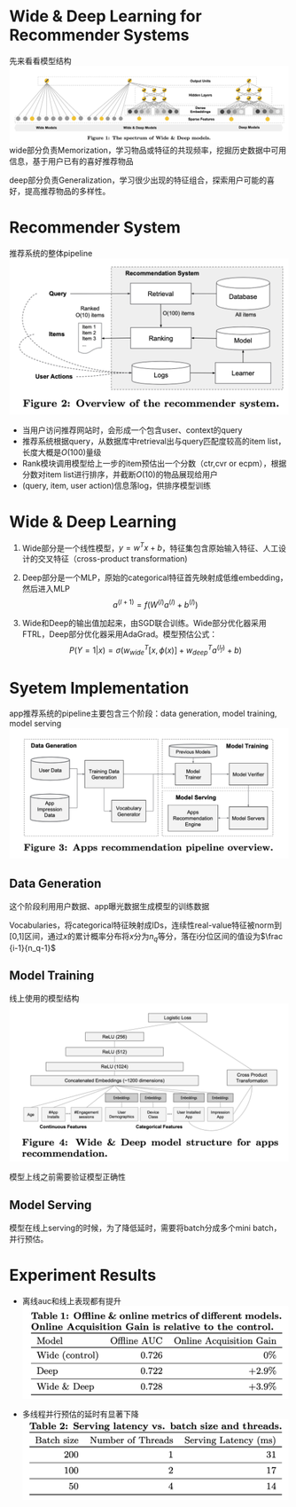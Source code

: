 Wide & Deep Learning for Recommender Systems
===

先来看看模型结构
![模型结构](../../assets/ctr/WD-figure1.png)
wide部分负责Memorization，学习物品或特征的共现频率，挖掘历史数据中可用信息，基于用户已有的喜好推荐物品

deep部分负责Generalization，学习很少出现的特征组合，探索用户可能的喜好，提高推荐物品的多样性。

# Recommender System
推荐系统的整体pipeline
![推荐系统](../../assets/ctr/WD-figure2.png)

- 当用户访问推荐网站时，会形成一个包含user、context的query
- 推荐系统根据query，从数据库中retrieval出与query匹配度较高的item list，长度大概是$O(100)$量级
- Rank模块调用模型给上一步的item预估出一个分数（ctr,cvr or ecpm），根据分数对item list进行排序，并截断$O(10)$的物品展现给用户
- (query, item, user action)信息落log，供排序模型训练

# Wide & Deep Learning
1. Wide部分是一个线性模型，$y=w^Tx+b$，特征集包含原始输入特征、人工设计的交叉特征（cross-product transformation)

2. Deep部分是一个MLP，原始的categorical特征首先映射成低维embedding，然后进入MLP
$$a^{(l+1)}=f(W^{(l)}a^{(l)}+b^{(l)})$$

3. Wide和Deep的输出值加起来，由SGD联合训练。Wide部分优化器采用FTRL，Deep部分优化器采用AdaGrad。模型预估公式：
$$P(Y=1|x)=\sigma(w_{wide}^T[x,\phi(x)]+w_{deep}^Ta^{(l_f)}+b)$$


# Syetem Implementation
app推荐系统的pipeline主要包含三个阶段：data generation, model training, model serving
![pipeline](../../assets/ctr/WD-figure3.png)

## Data Generation
这个阶段利用用户数据、app曝光数据生成模型的训练数据

Vocabularies，将categorical特征映射成IDs，连续性real-value特征被norm到[0,1]区间，通过$x$的累计概率分布将$x$分为$n_q$等分，落在i分位区间的值设为$\frac {i-1}{n_q-1}$

## Model Training
线上使用的模型结构
![model](../../assets/ctr/WD-figure4.png)

模型上线之前需要验证模型正确性


## Model Serving

模型在线上serving的时候，为了降低延时，需要将batch分成多个mini batch，并行预估。



# Experiment Results

- 离线auc和线上表现都有提升
![exp1](../../assets/ctr/WD-figure5.png)

- 多线程并行预估的延时有显著下降
![exp2](../../assets/ctr/WD-figure6.png)


